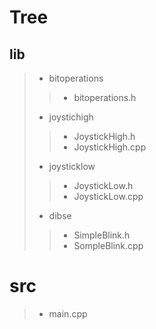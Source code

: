 # Tree

## lib
> -  bitoperations
 > > - bitoperations.h
> - joystichigh
> > -  JoystickHigh.h
> > - JoystickHigh.cpp
> - joysticklow
> > - JoystickLow.h
> > - JoystickLow.cpp
> -  dibse
> > - SimpleBlink.h
> > - SompleBlink.cpp
#  src
> - main.cpp